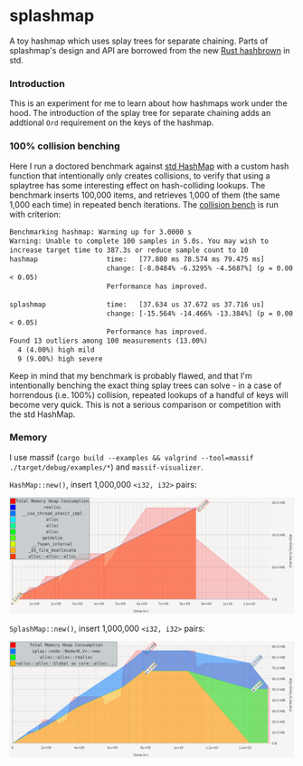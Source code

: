 # splashmap

A toy hashmap which uses splay trees for separate chaining. Parts of splashmap's design and API are borrowed from the new [Rust hashbrown](https://github.com/rust-lang/hashbrown) in std.

### Introduction

This is an experiment for me to learn about how hashmaps work under the hood. The introduction of the splay tree for separate chaining adds an addtional `Ord` requirement on the keys of the hashmap.

### 100% collision benching

Here I run a doctored benchmark against [std HashMap](https://doc.rust-lang.org/std/collections/hash_map/struct.HashMap.html) with a custom hash function that intentionally only creates collisions, to verify that using a splaytree has some interesting effect on hash-colliding lookups.  The benchmark inserts 100,000 items, and retrieves 1,000 of them (the same 1,000 each time) in repeated bench iterations. The [collision bench](./benches/collisions.rs) is run with criterion:

```
Benchmarking hashmap: Warming up for 3.0000 s
Warning: Unable to complete 100 samples in 5.0s. You may wish to increase target time to 387.3s or reduce sample count to 10
hashmap                 time:   [77.880 ms 78.574 ms 79.475 ms]
                        change: [-8.0484% -6.3295% -4.5687%] (p = 0.00 < 0.05)
                        Performance has improved.

splashmap               time:   [37.634 us 37.672 us 37.716 us]
                        change: [-15.564% -14.466% -13.384%] (p = 0.00 < 0.05)
                        Performance has improved.
Found 13 outliers among 100 measurements (13.00%)
  4 (4.00%) high mild
  9 (9.00%) high severe
```

Keep in mind that my benchmark is probably flawed, and that I'm intentionally benching the exact thing splay trees can solve - in a case of horrendous (i.e. 100%) collision, repeated lookups of a handful of keys will become very quick. This is not a serious comparison or competition with the std HashMap.

### Memory

I use massif (`cargo build --examples && valgrind --tool=massif ./target/debug/examples/*`) and `massif-visualizer`.

`HashMap::new()`, insert 1,000,000 `<i32, i32>` pairs:

<img src=".github/hashmap_mem.png" width=800px>

`SplashMap::new()`, insert 1,000,000 `<i32, i32>` pairs:

<img src=".github/splashmap_mem.png" width=800px>
